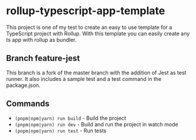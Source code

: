 # rollup-typescript-app-template

This project is one of my test to create an easy to use template for a TypeScript project with Rollup. With this template you can easily create any ts app with rollup as bundler.

## Branch feature-jest

This branch is a fork of the master branch with the addition of Jest as test runner. It also includes a sample test and a test command in the package.json.

## Commands

* `(pnpm|npm|yarn) run build` - Build the project
* `(pnpm|npm|yarn) run dev` - Build and run the project in watch mode
* `(pnpm|npm|yarn) run test` - Run tests